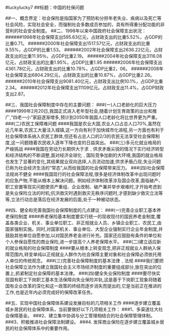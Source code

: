 #luckylucky7
##标题：中国的社保问题

##一、概念界定：社会保险是指国家为了预防和分担年老失业、疾病以及死亡等社会风险，实现社会安全，而强制社会多数成员参加的，具有所得重分配功能的非营利的社会安全制度。
##二、1998年以来中国政府社会保障支出状况：
######1998年社会保障支出595.63亿元，占财政支出的比重5.52%，占GDP的比重0.71。
######2000年社会保障支出1517.57亿元，占财政支出的比重9.55%，占GDP的比重1.53。
######2002年社会保障支出2636.22亿元，占财政支出的比重11.95％，占GDP比重2.19。
######2004年社会保障支出3116.08亿元，占财政支出的比重1.95%，占DDP比重1.95
######2006年社会保障支出4361.78亿元，占财政支出的比重10.78%，占GDP比重2，06。
######2008年社会保障支出6804.29亿元，占财政支出的比重10.87%，占GDP比重2.26。
######2010年社会保障支出9081.40亿元，占财政支出比例10.1%，占GDP比重2.34。
######2012年社会保障支出11109亿元。占财政支出11.4%，占GDP财政支出2.87。

##三、我国社会保障制度中存在的主要问题：
###(一)人口老龄化的巨大压力
####1999年2月20日,我国正式进入老年型社会,随着计划生育政策的出台和推广,“四老一小”家庭逐渐增多,预计到2050年我国人口老龄化将比世界更为严重。
###(二)农民工保障难问题
####我国是农业大国,农业人口占总人口70%,虽然在近几年来,农民工大量注入城镇,这一方向有利于加快城市化进程,另一方面也有利于社会保障体系纳入农民工群体,但还有占总人口的2/3的农民无法享受社会保障制度,这一问题随着农民收入逐年下降也变的日益突出。
###(三)多元化就业格局的严峻挑战
####我国在劳动力长期供大于求﹑供求矛盾尖锐的情况下实行经济转型和经济结构的不断调整,面对经济全球化﹑国际竞争加剧的大环境,我国的就业格局也发生了显著的变化,其结果就业双向选择,人员流动加速,供求矛盾凸现,失业问题已称为社会经济生活的“常态”,从而给我国的社会保障带来压力。
###(四)社会保障法规尚不健全
####我国现行的社会保障法规,很多是经济体制改革中出现问题时的应急产物,不能从根本上解决问题。例如经济体制改革涉及国企改革,面临破产、职工安置等现实问题使资产重组、企业改制、破产兼并举步艰难时,才开始考虑到是失业保险立法的时机;抗洪救灾时遇到救灾无秩序问题时,才感到缺少救灾立法等等,立法行动总是落后在经济发展的后面,处于一种被动状态。

##四、健全和完善我国社会保障制度的几点建议：
###(一)完善企业职工基本养老保险制度
####养老保险基本制度要实行统一的现收现付的国民养老金制度,覆盖各类企业、机关、事业单位职工、非正规就业人员、乡镇企业职工、农民工,由国家强制实施。同时,对国家机关、事业单位、大型企业强制实行企业年金制度,并鼓励其他单位自愿参加,以对国民养老金进行补充。国家还应鼓励有条件的单位和个人参保自愿性的商业保险,进一步提高个人养老保障水平。
###(二)建立适应新的就业格局的社会保障制度
####要从根本上转变观念,把非正规就业人群纳入保障范围内,转变单纯以正规就业人群作为社会保障主要对象和社会保障必须依托用人单位的传统观念。
###(三)完善社会保障制度的基本法律﹑法规
####我们要把社会保障立法作为建立我国社会主义市场经济制度的重要组成部分,放在突出的位置上,抓紧制定社会保障的基本法律。
###(四)健全失业保险制度
####要尽快实现国有职工下岗职工基本生活保障向失业保险并轨,这是基于下岗职工现象将随着国有企业改革的深化和这一政策的终结而逐步消失而提出的,它是当前正在推进的工作,也是近年内必须完成好的保障改革任务。

##五、实现中国社会保障体系建设发展目标的几项相关工作
####逐步建立覆盖城乡居民的社会保障体系，当前要做好以下几项相关工作：
###1、多渠道壮大社会保障基金。
###2、建立集中协调与分工管理相结合的社会保障管理体制。
###3、积极推进社会保障法制建设。
###4. 发挥商业保险在逐步建立覆盖城乡居民的社会保障体系中的重要作用。